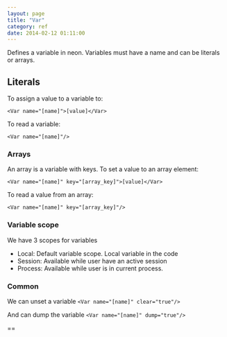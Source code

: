 ```yaml
---
layout: page
title: "Var"
category: ref
date: 2014-02-12 01:11:00
---
```


Defines a variable in neon.
Variables must have a name and can be literals or arrays.

## Literals
To assign a value to a variable to:


``<Var name="[name]">[value]</Var>``



To read a variable:

``<Var name="[name]"/>``


### Arrays
An array is a variable with keys.
To set a value to an array element:

``<Var name="[name]" key="[array_key]">[value]</Var>``


To read a value from an array:

``<Var name="[name]" key="[array_key]"/>``

### Variable scope
We have 3 scopes for variables
*   Local: Default variable scope. Local variable in the code
*   Session: Available while user have an active session
*   Process: Available while user is in current process.


### Common

We can unset a variable
``<Var name="[name]" clear="true"/>``

And can dump the variable
``<Var name="[name]" dump="true"/>``


==